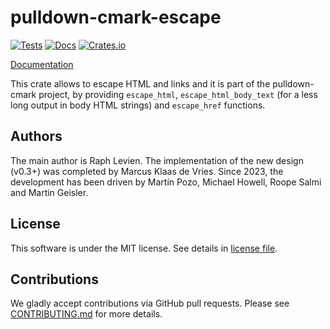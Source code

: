 # pulldown-cmark-escape

[![Tests](https://github.com/pulldown-cmark/pulldown-cmark/actions/workflows/rust.yml/badge.svg)](https://github.com/pulldown-cmark/pulldown-cmark/actions/workflows/rust.yml)
[![Docs](https://docs.rs/pulldown-cmark-escape/badge.svg)](https://docs.rs/pulldown-cmark-escape)
[![Crates.io](https://img.shields.io/crates/v/pulldown-cmark-escape.svg?maxAge=2592000)](https://crates.io/crates/pulldown-cmark-escape)

[Documentation](https://docs.rs/pulldown-cmark-escape/)

This crate allows to escape HTML and links and it is part of the pulldown-cmark
project, by providing `escape_html`, `escape_html_body_text` (for
a less long output in body HTML strings) and `escape_href` functions.

## Authors

The main author is Raph Levien. The implementation of the new design (v0.3+) was
completed by Marcus Klaas de Vries. Since 2023, the development has been driven
by Martín Pozo, Michael Howell, Roope Salmi and Martin Geisler.

## License

This software is under the MIT license. See details in [license file](./LICENSE).

## Contributions

We gladly accept contributions via GitHub pull requests. Please see
[CONTRIBUTING.md](../CONTRIBUTING.md) for more details.
